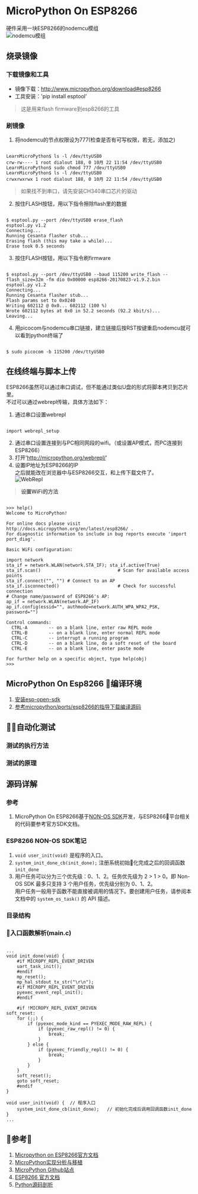 # MicroPython On ESP8266  

硬件采用一块ESP8266的nodemcu模组  
![nodemcu模组](./imgs/img_nodemcu_compress.jpg)

## 烧录镜像  

### 下载镜像和工具
- 镜像下载：http://www.micropython.org/download#esp8266  
- 工具安装：'pip install esptool'  
> 这是用来flash firmware到esp8266的工具  

### 刷镜像  
1. 将nodemcu的节点权限设为777(检查是否有可写权限，若无，添加之)  
<pre><code>
LearnMicroPython$ ls -l /dev/ttyUSB0  
crw-rw---- 1 root dialout 188, 0 10月 22 11:54 /dev/ttyUSB0
LearnMicroPython$ sudo chmod 777 /dev/ttyUSB0 
LearnMicroPython$ ls -l /dev/ttyUSB0 
crwxrwxrwx 1 root dialout 188, 0 10月 22 11:54 /dev/ttyUSB0
</code></pre>
> 如果找不到串口，请先安装CH340串口芯片的驱动

2. 按住FLASH按钮，用以下指令擦除flash里的数据  
<pre><code>
$ esptool.py --port /dev/ttyUSB0 erase_flash
esptool.py v1.2
Connecting...
Running Cesanta flasher stub...
Erasing flash (this may take a while)...
Erase took 0.5 seconds
</code></pre>

3. 按住FLASH按钮，用以下指令刷firmware  
<pre><code>
$ esptool.py --port /dev/ttyUSB0 --baud 115200 write_flash --flash_size=32m -fm dio 0x00000 esp8266-20170823-v1.9.2.bin 
esptool.py v1.2
Connecting...
Running Cesanta flasher stub...
Flash params set to 0x0240
Writing 602112 @ 0x0... 602112 (100 %)
Wrote 602112 bytes at 0x0 in 52.2 seconds (92.2 kbit/s)...
Leaving...
</code></pre>

4. 用picocom与nodemcu串口链接，建立链接后按RST按键重启nodemcu就可以看到python终端了  
<pre><code>
$ sudo picocom -b 115200 /dev/ttyUSB0 
</code></pre>

## 在线终端与脚本上传  

ESP8266虽然可以通过串口调试，但不能通过类似U盘的形式将脚本拷贝到芯片里。  
不过可以通过webrepl传输，具体方法如下：  
1. 通过串口设置webrepl
<pre><code>
import webrepl_setup
</code></pre>
2. 通过串口设置连接到与PC相同网段的wifi。（或设置AP模式，而PC连接到ESP8266）  
3. 打开'http://micropython.org/webrepl/'  
4. 设置IP地址为ESP8266的IP  
之后就能改在浏览器中与ESP8266交互，和上传下载文件了。  
![WebRepl](./imgs/img_webrepl.jpg)

> **设置WiFi的方法**  
<pre><code>
>>> help()
Welcome to MicroPython!

For online docs please visit http://docs.micropython.org/en/latest/esp8266/ .
For diagnostic information to include in bug reports execute 'import port_diag'.

Basic WiFi configuration:

import network
sta_if = network.WLAN(network.STA_IF); sta_if.active(True)
sta_if.scan()                             # Scan for available access points
sta_if.connect("<AP_name>", "<password>") # Connect to an AP
sta_if.isconnected()                      # Check for successful connection
# Change name/password of ESP8266's AP:
ap_if = network.WLAN(network.AP_IF)
ap_if.config(essid="<AP_NAME>", authmode=network.AUTH_WPA_WPA2_PSK, password="<password>")

Control commands:
  CTRL-A        -- on a blank line, enter raw REPL mode
  CTRL-B        -- on a blank line, enter normal REPL mode
  CTRL-C        -- interrupt a running program
  CTRL-D        -- on a blank line, do a soft reset of the board
  CTRL-E        -- on a blank line, enter paste mode

For further help on a specific object, type help(obj)
>>> 
</code></pre>  

## MicroPython On Esp8266 编译环境  
1. [安装esp-open-sdk](https://github.com/pfalcon/esp-open-sdk)
2. [参考micropython/ports/esp8266的指导下载编译源码](https://github.com/micropython/micropython/tree/master/ports/esp8266)

## 自动化测试  
### 测试的执行方法  
### 测试的原理

## 源码详解  
### 参考
1. MicroPython On ESP8266基于[NON-OS SDK](http://espressif.com/sites/default/files/documentation/5a-esp8266_sdk_ssl_user_manual_cn_v1.4.zip)开发，与ESP8266平台相关的代码要参考官方SDK文档。

### ESP8266 NON-OS SDK笔记
1. <code>void user_init(void)</code> 是程序的入口。
2. <code>system_init_done_cb(init_done);</code> 注册系统初始化完成之后的回调函数 <code>init_done</code>
3. ⽤户任务可以分为三个优先级：0、1、2。任务优先级为 2 > 1 > 0。即 Non-OS SDK 最多只⽀持 3 个⽤户任务，优先级分别为 0、1、2。  
⽤户任务⼀般⽤于函数不能直接被调⽤的情况下。要创建⽤户任务，请参阅本⽂档中的 <code>system_os_task()</code> 的 API 描述。
### 目录结构

### 入口函数解析(main.c)
<pre><code>
...
void init_done(void) {
    #if MICROPY_REPL_EVENT_DRIVEN
    uart_task_init();
    #endif
    mp_reset();
    mp_hal_stdout_tx_str("\r\n");
    #if MICROPY_REPL_EVENT_DRIVEN
    pyexec_event_repl_init();
    #endif

    #if !MICROPY_REPL_EVENT_DRIVEN
soft_reset:
    for (;;) {
        if (pyexec_mode_kind == PYEXEC_MODE_RAW_REPL) {
            if (pyexec_raw_repl() != 0) {
                break;
            }
        } else {
            if (pyexec_friendly_repl() != 0) {
                break;
            }
        }
    }
    soft_reset();
    goto soft_reset;
    #endif
}

void user_init(void) {  // 程序入口
    system_init_done_cb(init_done);   // 初始化完成后调用回调函数init_done
}
...
</code></pre>

## 参考
1. [Micropython on ESP8266官方文档](http://docs.micropython.org/en/latest/esp8266/esp8266/tutorial/index.html)
2. [MicroPython实现分析与移植](http://m.blog.chinaunix.net/uid-30044407-id-5766697.html)
3. [MicroPython Github站点](https://github.com/micropython/micropython)
4. [ESP8266 官方文档](http://espressif.com/zh-hans/support/download/documents)
5. [Python源码剖析](https://read.douban.com/reader/ebook/1499455/)
